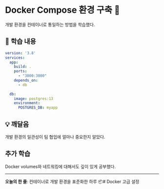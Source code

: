 # Docker Compose 환경 구축 🐳

개발 환경을 컨테이너로 통일하는 방법을 학습했다.

## 📝 학습 내용

```yaml
version: '3.8'
services:
  app:
    build: .
    ports:
      - "3000:3000"
    depends_on:
      - db
  
  db:
    image: postgres:13
    environment:
      POSTGRES_DB: myapp
```

## 💡 깨달음

개발 환경의 일관성이 팀 협업에 얼마나 중요한지 알았다.

## 추가 학습

Docker volumes와 네트워킹에 대해서도 깊이 있게 공부했다.

---

**오늘의 한 줄**: 컨테이너로 개발 환경을 표준화한 하루 📦# Docker 고급 설정
